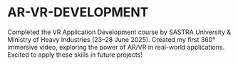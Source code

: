# AR-VR-DEVELOPMENT
Completed the VR Application Development course by SASTRA University &amp; Ministry of Heavy Industries (23–28 June 2025). Created my first 360° immersive video, exploring the power of AR/VR in real-world applications. Excited to apply these skills in future projects!
